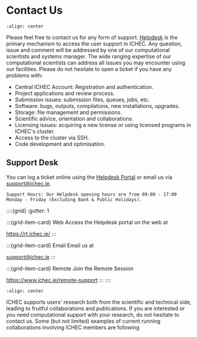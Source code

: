 # Contact Us

```{figure} https://www.ichec.ie/sites/default/files/styles/sc_image/public/M1525%20ICHEC%20Staff%20050917_ART_fixed.png
:align: center
```

Please feel free to contact us for any form of support. [Helpdesk](https://rt.ichec.ie/) is the primary mechanism to access the user support in ICHEC. Any question, issue and comment will be addressed by one of our computational scientists and systems manager. The wide ranging expertise of our computational scientists can address all issues you may encounter using our facilities. Please do not hesitate to open a ticket if you have any problems with:

- Central ICHEC Account: Registration and authentication.
- Project applications and review process.
- Submission issues: submission files, queues, jobs, etc.
- Software: bugs, outputs, compilations, new installations, upgrades.
- Storage: file management and permissions.
- Scientific advice, orientation and collaborations.
- Licensing issues: acquiring a new license or using licensed programs in ICHEC's cluster.
- Access to the cluster via SSH.
- Code development and optimisation.

## Support Desk

You can log a ticket online using the [Helpdesk Portal](https://rt.ichec.ie/) or email us via support@ichec.ie.

```{note}
Support Hours: Our Helpdesk opening hours are from 09:00 - 17:00 Monday - Friday (Excluding Bank & Public Holidays). 
```

::::{grid}
:gutter: 1

:::{grid-item-card} Web
Access the Helpdesk
portal on the web at

https://rt.ichec.ie/
:::

:::{grid-item-card} Email
Email us at

support@ichec.ie
:::

:::{grid-item-card} Remote
Join the Remote Session

https://www.ichec.ie/remote-support
:::
::::

```{figure} https://www.ichec.ie/sites/default/files/inline-images/M1525%20ICHEC%20Icons%20050917_ART_0.png
:align: center
```

ICHEC supports users' research both from the scientific and technical side, leading to fruitful collaborations and publications. If you are interested or you need computational support with your research, do not hesitate to contact us. Some (but not limited) examples of current running collaborations involving ICHEC members are following


